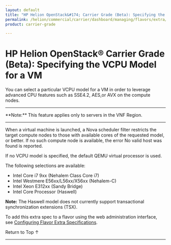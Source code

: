 ```yaml
---
layout: default
title: "HP Helion OpenStack&#174; Carrier Grade (Beta): Specifying the VCPU Model for a VM"
permalink: /helion/commercial/carrier/dashboard/managing/flavors/extra/vcpu/
product: carrier-grade

---
```

<!--UNDER REVISION-->

<script>

function PageRefresh {
onLoad="window.refresh"
}

PageRefresh();

</script>

<!-- <p style="font-size: small;"> <a href="/helion/commercial/carrier/ga1/install/">&#9664; PREV</a> | <a href="/helion/commercial/carrier/ga1/install-overview/">&#9650; UP</a> | <a href="/helion/commercial/carrier/ga1/">NEXT &#9654;</a></p> -->

# HP Helion OpenStack&#174; Carrier Grade (Beta): Specifying the VCPU Model for a VM

You can select a particular VCPU model for a VM in order to leverage advanced CPU features such as SSE4.2, AES,or AVX on the compute nodes.

<hr>
**Note:** This feature applies only to servers in the VNF Region.
<hr>

When a virtual machine is launched, a Nova scheduler filter restricts the target compute nodes to those with available cores of the requested model, or better. If no such compute node is available, the error No valid host was found is reported.

If no VCPU model is specified, the default QEMU virtual processor is used.

The following selections are available:

* Intel Core i7 9xx (Nehalem Class Core i7)
* Intel Westmere E56xx/L56xx/X56xx (Nehalem-C)
* Intel Xeon E312xx (Sandy Bridge)
* Intel Core Processor (Haswell)

**Note:** The Haswell model does not currently support transactional synchronization extensions (TSX).

To add this extra spec to a flavor using the web administration interface, see [Configuring Flavor Extra Specifications](/helion/commercial/carrier/dashboard/managing/flavors/extra/).


<a href="#top" style="padding:14px 0px 14px 0px; text-decoration: none;"> Return to Top &#8593; </a>


----
